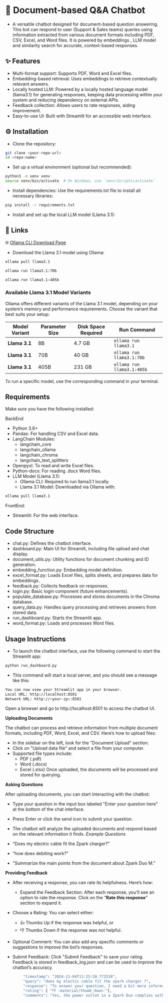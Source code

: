 # 🤖  Document-based Q&A Chatbot
- A versatile chatbot designed for document-based question answering. This bot can respond to user (Support & Sales teams) queries using information extracted from various document formats including PDF, CSV, Excel, and Word files. It is powered by embeddings , LLM model and similarity search for accurate, context-based responses.


##  ✨  Features

- Multi-format support: Supports PDF, Word and Excel files.
- Embedding-based retrieval: Uses embeddings to retrieve contextually relevant answers.
- Locally hosted LLM: Powered by a locally hosted language model (llama3.1) for generating responses, keeping data processing within your system and reducing dependency on external APIs.
- Feedback collection: Allows users to rate responses, aiding improvement.
- Easy-to-use UI: Built with Streamlit for an accessible web interface.


## ⚙️ Installation

- Clone the repository:
```bash
git clone <your-repo-url>
cd <repo-name>
```

- Set up a virtual environment (optional but recommended):
```bash
python3 -m venv venv
source venv/bin/activate  # On Windows, use `venv\Scripts\activate`
```
- Install dependencies: Use the requirements.txt file to install all necessary libraries:
```bash
pip install -r requirements.txt

```
- Install and set up the local LLM model (Llama 3.1):
## 🔗 Links
🌐 [Ollama CLI Download Page](https://ollama.com/download)

- Download the Llama 3.1 model using Ollama:
```bash
ollama pull llama3.1 
```
```bash
ollama run llama3.1:70b 
```
```bash
ollama run llama3.1:405b 
```

### Available Llama 3.1 Model Variants

Ollama offers different variants of the Llama 3.1 model, depending on your system’s memory and performance requirements. Choose the variant that best suits your setup:

| Model Variant | Parameter Size | Disk Space Required | Run Command               |
|---------------|----------------|---------------------|---------------------------|
| **Llama 3.1** | 8B             | 4.7 GB             | `ollama run llama3.1`     |
| **Llama 3.1** | 70B            | 40 GB              | `ollama run llama3.1:70b` |
| **Llama 3.1** | 405B           | 231 GB             | `ollama run llama3.1:405b` |

To run a specific model, use the corresponding command in your terminal.


## Requirements

Make sure you have the following installed:

BackEnd
- Python 3.8+
- Pandas: For handling CSV and Excel data.
- LangChain Modules:
    - langchain_core
    - langchain_ollama
    - langchain_chroma
    - langchain_text_splitters
- Openpyxl: To read and write Excel files.
- Python-docx: For reading .docx Word files.
- LLM Model (Llama 3.1):
    - Ollama CLI: Required to run llama3.1 locally.
    - Llama 3.1 Model: Downloaded via Ollama with:
```bash
ollama pull llama3.1
```

FrontEnd:
- Streamlit: For the web interface.
    

## Code Structure

- chat.py: Defines the chatbot interface.
- dashboard.py: Main UI for Streamlit, including file upload and chat display.
- document_utils.py: Utility functions for document chunking and ID generation.
- embedding_function.py: Embedding model definition.
- excel_format.py: Loads Excel files, splits sheets, and prepares data for embeddings.
- feedback.py: Collects feedback on responses.
- login.py: Basic login component (future enhancements).
- populate_database.py: Processes and stores documents in the Chroma database.
- query_data.py: Handles query processing and retrieves answers from stored data.
- run_dashboard.py: Starts the Streamlit app.
- word_format.py: Loads and processes Word files.



## Usage Instructions
- To launch the chatbot interface, use the following command to start the Streamlit app:
```bash
python run_dashboard.py
```
- This command will start a local server, and you should see a message like this:
```bash
You can now view your Streamlit app in your browser.
Local URL: http://localhost:8501
Network URL: http://<your-ip>:8501
```
Open a browser and go to http://localhost:8501 to access the chatbot UI.

**Uploading Documents**

The chatbot can process and retrieve information from multiple document formats, including PDF, Word, Excel, and CSV. Here’s how to upload files:

- In the sidebar on the left, look for the "Document Upload" section.
- Click on "Upload data file" and select a file from your computer.
- Supported file types include:
    - PDF (.pdf)
    - Word (.docx)
    - Excel (.xlsx) 
Once uploaded, the documents will be processed and stored for querying.



**Asking Questions**

After uploading documents, you can start interacting with the chatbot:

- Type your question in the input box labeled "Enter your question here" at the bottom of the chat interface.
- Press Enter or click the send icon to submit your question.
- The chatbot will analyze the uploaded documents and respond based on the relevant information it finds.
*Example Questions*

- “Does my electric cable fit the Zpark charger?”
- “how does debiting work?”
- “Summarize the main points from the document about Zpark Duo M.”

**Providing Feedback**

- After receiving a response, you can rate its helpfulness. Here’s how:

    - Expand the Feedback Section: After each response, you’ll see an option to rate the response. Click on the "**Rate this response**" section to expand it.
- Choose a Rating: You can select either:
    - 👍 Thumbs Up if the response was helpful, or
    - 👎 Thumbs Down if the response was not helpful.
- Optional Comment: You can also add any specific comments or suggestions to improve the bot’s responses.
- Submit Feedback: Click "Submit Feedback" to save your rating. Feedback is stored in feedback_log.json and can be used to improve the chatbot’s accuracy.

```bash
        "timestamp": "2024-11-04T11:25:58.772530",
        "query": "does my electic cable fit the zpark charger ?",
        "response": "To answer your question, I need a bit more information. Unfortunately, it's not explicitly mentioned in the provided context what type of electric cables are compatible with the Zpark charger.\n\nHowever, if you're looking for guidance on this specific topic, I recommend checking the Zpark Portal or consulting the user manual for your specific charging station. They should have detailed information on cable compatibility and requirements.",
        "rating": [ "👎 :material/thumb_down:"],
        "comments": "Yes, the power outlet in a Zpark Duo complies with EU standard type 2."
```
